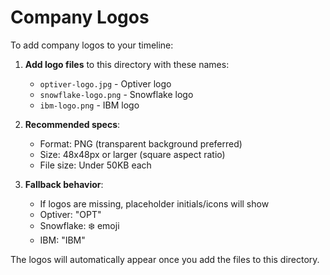 # Company Logos

To add company logos to your timeline:

1. **Add logo files** to this directory with these names:
   - `optiver-logo.jpg` - Optiver logo
   - `snowflake-logo.png` - Snowflake logo
   - `ibm-logo.png` - IBM logo

2. **Recommended specs**:
   - Format: PNG (transparent background preferred)
   - Size: 48x48px or larger (square aspect ratio)
   - File size: Under 50KB each

3. **Fallback behavior**:
   - If logos are missing, placeholder initials/icons will show
   - Optiver: "OPT"
   - Snowflake: ❄️ emoji
   - IBM: "IBM"

The logos will automatically appear once you add the files to this directory.